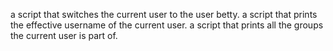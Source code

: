 a script that switches the current user to the user betty.
a script that prints the effective username of the current user.
a script that prints all the groups the current user is part of.
